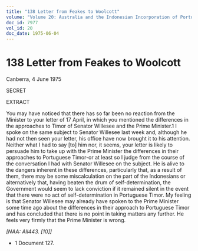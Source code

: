 ```yaml
---
title: "138 Letter from Feakes to Woolcott"
volume: "Volume 20: Australia and the Indonesian Incorporation of Portuguese Timor, 1974-1976"
doc_id: 7977
vol_id: 20
doc_date: 1975-06-04
---
```


# 138 Letter from Feakes to Woolcott

Canberra, 4 June 1975

SECRET

EXTRACT

You may have noticed that there has so far been no reaction from the Minister to your letter of 17 April, in which you mentioned the differences in the approaches to Timor of Senator Willesee and the Prime Minister.1 I spoke on the same subject to Senator Willesee last week and, although he had not then seen your letter, his office have now brought it to his attention. Neither what I had to say [to] him nor, it seems, your letter is likely to persuade him to take up with the Prime Minister the differences in their approaches to Portuguese Timor-or at least so I judge from the course of the conversation I had with Senator Willesee on the subject. He is alive to the dangers inherent in these differences, particularly that, as a result of them, there may be some miscalculation on the part of the Indonesians or alternatively that, having beaten the drum of self-determination, the Government would seem to lack conviction if it remained silent in the event that there were no act of self-determination in Portuguese Timor. My feeling is that Senator Willesee may already have spoken to the Prime Minister some time ago about the differences in their approach to Portuguese Timor and has concluded that there is no point in taking matters any further. He feels very firmly that the Prime Minister is wrong.

_[NAA: All443. [10]]_

  * 1 Document 127.


